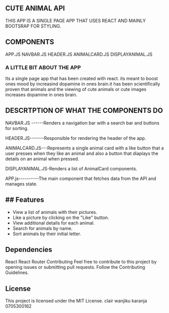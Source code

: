 ## CUTE ANIMAL API 

THIS APP IS A SINGLE PAGE APP THAT USES REACT AND MAINLY BOOTSRAP FOR STYLING. 

## COMPONENTS 
APP.JS
NAVBAR.JS
HEADER.JS
ANIMALCARD.JS
DISPLAYANIMAL.JS



### A LITTLE BIT ABOUT THE APP
Its a single page app that has been created with react. its meant to boost ones mood by increasind dopamine in ones brain.it has been scientifically proven that animals and the viewing of cute animals or cute images increases dopamine in ones brain. 


##  DESCRTPTION OF WHAT THE COMPONENTS DO

NAVBAR.JS ------Renders a navigation bar with a search bar and buttons for sorting.

HEADER.JS-------Responsible for rendering the header of the app.

ANIMALCARD.JS---Represents a single animal card with a like button that a user presses when they like an animal and also a button that diaplays  the details on an animal when pressed.


DISPLAYANIMAL.JS-Renders a list of AnimalCard components.


APP.js----------The main component that fetches data from the API and manages state.


## ## Features

- View a list of animals with their pictures.
- Like a picture by clicking on the "Like" button.
- View additional details for each animal.
- Search for animals by name.
- Sort animals by their initial letter.


## Dependencies
React
React Router
Contributing
Feel free to contribute to this project by opening issues or submitting pull requests. Follow the Contributing Guidelines.

## License
This project is licensed under the MIT License.
clair wanjiku karanja
0705300162












